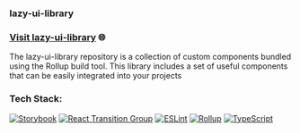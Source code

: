 ### lazy-ui-library

### [Visit lazy-ui-library](https://jesus-cyclist.github.io/lazy-ui-library/) 🌐

The lazy-ui-library repository is a collection of custom components bundled using the Rollup build tool. This library includes a set of useful components that can be easily integrated into your projects

### Tech Stack:

[![Storybook](https://img.shields.io/badge/Storybook-UI%20Development-lightgrey?style=flat-square&logo=storybook)](https://storybook.js.org/)
[![React Transition Group](https://img.shields.io/badge/React%20Transition%20Group-Animations-blue?style=flat-square&logo=react)](https://reactcommunity.org/react-transition-group/)
[![ESLint](https://img.shields.io/badge/ESLint-Code%20Quality-blue?style=flat-square&logo=eslint)](https://eslint.org/)
[![Rollup](https://img.shields.io/badge/Rollup-Module%20Bundler-brightgreen?style=flat-square&logo=rollup)](https://rollupjs.org/)
[![TypeScript](https://img.shields.io/badge/TypeScript-Typed-blue?style=flat-square&logo=typescript)](https://www.typescriptlang.org/)





